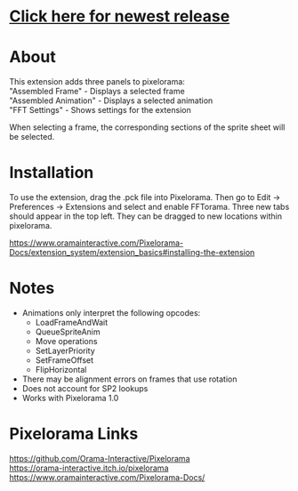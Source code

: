 # [Click here for newest release](https://github.com/mrgudenheim/FFTorama/releases)

# About
This extension adds three panels to pixelorama:  
"Assembled Frame" - Displays a selected frame  
"Assembled Animation" - Displays a selected animation  
"FFT Settings" - Shows settings for the extension  

When selecting a frame, the corresponding sections of the sprite sheet will be selected.

# Installation
To use the extension, drag the .pck file into Pixelorama. Then go to Edit -> Preferences -> Extensions and select and enable FFTorama.
Three new tabs should appear in the top left. They can be dragged to new locations within pixelorama.

https://www.oramainteractive.com/Pixelorama-Docs/extension_system/extension_basics#installing-the-extension

# Notes
- Animations only interpret the following opcodes:
    - LoadFrameAndWait
    - QueueSpriteAnim
    - Move operations
    - SetLayerPriority
    - SetFrameOffset
    - FlipHorizontal
- There may be alignment errors on frames that use rotation
- Does not account for SP2 lookups
- Works with Pixelorama 1.0

# Pixelorama Links
https://github.com/Orama-Interactive/Pixelorama  
https://orama-interactive.itch.io/pixelorama  
https://www.oramainteractive.com/Pixelorama-Docs/